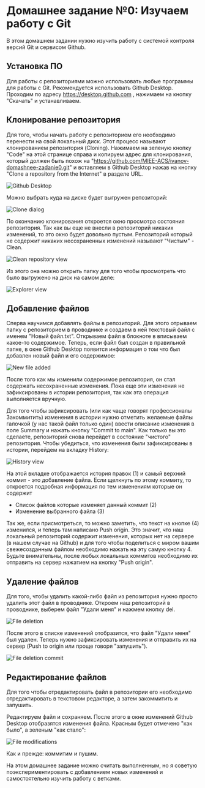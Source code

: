 # Домашнее задание №0: Изучаем работу с Git

В этом домашнем задании нужно изучить работу с системой контроля версий Git и сервисом Github.

## Установка ПО

Для работы с репозиториями можно использовать любые программы для работы с Git. Рекомендуется использовать Github Desktop.
Проходим по адресу https://desktop.github.com , нажимаем на кнопку "Скачать" и устанавливаем.

## Клонирование репозитория

Для того, чтобы начать работу с репозиторием его необходимо перенести на свой локальный диск. Этот процесс называют клонированием репозитория (Cloning). Нажимаем на зеленую кнопку "Code" на этой странице справа и копируем адрес для клонирования, который должен быть похож на "https://github.com/MIEE-ACS/ivanov-domashnee-zadanie0.git"
и вставляем в Github Desktop нажав на кнопку "Clone a repository from the Internet" в разделе URL.

![Github Desktop](assets/2021-09-08-22-22-02.png)

Можно выбрать куда на диске будет выгружен репозиторий:

![Clone dialog](assets/2021-09-08-22-26-01.png)

По окончанию клонирования откроется окно просмотра состояния репозитория. Так как вы еще не внесли в репозиторий никаких изменений, то это окно будет довольно пустым. Репозиторий который не содержит никаких несохраненных изменений называют "Чистым" - Clean.

![Clean repository view](assets/2021-09-08-22-27-25.png)

Из этого она можно открыть папку для того чтобы просмотреть что было выгружено на диск на самом деле:

![Explorer view](assets/2021-09-08-22-30-00.png)


## Добавление файлов

Сперва научимся добавлять файлы в репозиторий. Для этого отрываем папку с репозиторием в проводнике и создаем в ней текстовый файл с именем "Новый файл.txt". Открываем файл в блокноте в вписываем какое-то содержимое. Теперь, если файл был создан в правильной папке, в окне Github Desktop появится информация о том что был добавлен новый файл и его содержимое:

![New file added](assets/2021-09-08-22-36-46.png)

После того как мы изменили содержимое репозитория, он стал содержать несохраненные изменения. Пока еще эти изменения не зафиксированы в истории репозитория, так как эта операция выполняется вручную.

Для того чтобы зафиксировать (или как чаще говорят профессионалы Закоммитить) изменения в истории нужно отметить желаемые файлы галочкой (у нас такой файл только один) ввести описание изменения в поле Summary и нажать кнопку "Commit to main". Как только вы это сделаете, репозиторий снова перейдет в состояние "чистого" репозитория. Чтобы убедиться, что изменения были зафиксированы в истории, перейдем на вкладку History:

![History view](assets/2021-09-08-23-04-01.png)

На этой вкладке отображается история правок (1) и самый верхний коммит - это добавление файла. Если щелкнуть по этому коммиту, то откроется подробная информация по тем изменениям которые он содержит
  - Список файлов которые изменяет данный коммит (2)
  - Изменение выбранного файла (3)

Так же, если присмотреться, то можно заметить, что текст на кнопке (4) изменился, и теперь там написано Push origin. Это значит, что наш локальный репозиторий содержит изменения, которых нет на сервере (в нашем случае на Github) и для того чтобы поделиться с миром вашим свежесозданным файлом необходимо нажать на эту самую кнопку 4. Будьте внимательны, после любых локальных коммитов необходимо их отправить на сервер нажатием на кнопку "Push origin".

## Удаление файлов

Для того, чтобы удалить какой-либо файл из репозитория нужно просто удалить этот файл в проводнике. Откроем наш репозиторий в проводнике, выберем файл "Удали меня" и нажмем кнопку del.

![File deletion](assets/2021-09-08-23-10-38.png)

После этого в списке изменений отобразится, что файл "Удали меня" был удален. Теперь нужно зафиксировать изменения и отправить их на сервер (Push to origin или проще говоря "запушить").

![File deletion commit](assets/2021-09-08-23-13-01.png)

## Редактирование файлов

Для того чтобы отредактировать файл в репозитории его необходимо отредактировать в текстовом редакторе, а затем закоммитить и запушить.

Редактируем файл и сохраняем. После этого в окне изменений Github Desktop отобразятся изменения файла. Красным будет отмечено "как было", а зеленым "как стало":

![File modifications](assets/2021-09-08-23-26-02.png)

Как и прежде: коммитим и пушим.

На этом домашнее задание можно считать выполненным, но я советую поэкспериментировать с добавлением новых изменений и самостоятельно изучить работу с ветками.
